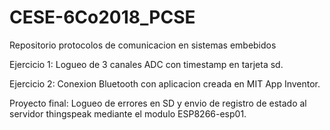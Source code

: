 # CESE-6Co2018_PCSE
Repositorio protocolos de comunicacion en sistemas embebidos

Ejercicio 1: Logueo de 3 canales ADC con timestamp en tarjeta sd.

Ejercicio 2: Conexion Bluetooth con aplicacion creada en MIT App Inventor.

Proyecto final: Logueo de errores en SD y envio de registro de estado al servidor thingspeak mediante el modulo ESP8266-esp01.

